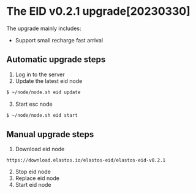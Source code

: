 # The EID v0.2.1 upgrade[20230330]

The upgrade mainly includes:

- Support small recharge fast arrival

## Automatic upgrade steps

1. Log in to the server
2. Update the latest eid node

```bash
$ ~/node/node.sh eid update
```

3. Start esc node

```bash
$ ~/node/node.sh eid start
```

## Manual upgrade steps

1. Download eid node

```
https://download.elastos.io/elastos-eid/elastos-eid-v0.2.1
```

2. Stop eid node
3. Replace eid node
4. Start eid node